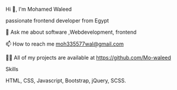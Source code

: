 
Hi 👋, 
I'm Mohamed Waleed

passionate frontend developer from Egypt

💬 Ask me about software ,Webdevelopment, frontend

📫 How to reach me moh335577wal@gmail.com

👨‍💻 All of my projects are available at https://github.com/Mo-waleed



Skills

HTML, CSS, Javascript, Bootstrap, jQuery, SCSS. 
